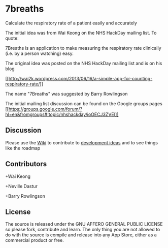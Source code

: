 7breaths
========

Calculate the respiratory rate of a patient easily and accurately

The initial idea was from Wai Keong on the NHS HackDay mailing list. To quote:



7Breaths is an application to make measuring the respiratory rate clinically (i.e. by a person watching) easy.

The original idea was posted on the NHS HackDay mailing list and is on his blog

[[http://wai2k.wordpress.com/2013/06/16/a-simple-app-for-counting-respiratory-rate/]]

The name "7Breaths" was suggested by Barry Rowlingson

The initial mailing list discussion can be found on the Google groups pages [[https://groups.google.com/forum/?hl=en&fromgroups#!topic/nhshackday/ioOECJ3ZVEI]]

## Discussion

Please use the [Wiki](https://github.com/ClinicalSoftwareSolutions/7breaths/wiki) to contribute to [development ideas](https://github.com/ClinicalSoftwareSolutions/7breaths/wiki/Initial-ideas-for-app) and to see things like the roadmap

## Contributors

+Wai Keong

+Neville Dastur

+Barry Rowlingson

## License

The source is released under the GNU AFFERO GENERAL PUBLIC LICENSE so please fork, contribute and learn. The only thing you are not allowed to do with the source is compile and release into any App Store, either as a commercial product or free.
